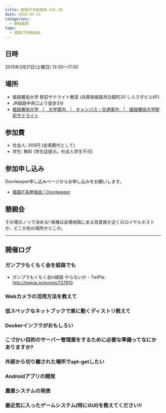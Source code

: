 ```yaml
---
title: 姫路IT系勉強会 Vol.38
date: 2015-03-21
categories:
  - 開催履歴
tags:
  - 姫路IT系勉強会
---
```


## 日時

2015年3月21日(土曜日) 13:30～17:00

## 場所

- 姫路獨協大学 駅前サテライト教室 (兵庫県姫路市白銀町20 しらさぎビル6F)
- JR姫路中央口より徒歩3分
- [姫路獨協大学　|　大学案内　|　キャンパス・交通案内　|　姫路獨協大学駅前サテライト](http://www.himeji-du.ac.jp/access/satellite/)

## 参加費

- 社会人: 300円 (会場費代として)
- 学生: 無料 (学生証提示。社会人学生不可)

## 参加申し込み

Doorkeeper申し込みページからお申し込みをお願いします。

- [姫路IT系勉強会 | Doorkeeper](https://histudy.doorkeeper.jp/)

## 懇親会

その場のノリで決める!
候補は会場地階にある鳥貴族か近くのロイヤルホストか、どこか別の場所かどこか。

------------------------------------------------------------------------

## 開催ログ

### ガンプラもくもく会を姫路でも

- ガンプラもくもく会in姫路 やらないか - TwiPla: <http://twipla.jp/events/137910>

### Webカメラの活用方法を教えて

### 低スペックなネットブックで楽に動くディストリ教えて

### Dockerインフラがおもしろい

### こづかい目的のサーバー管理業をするために必要な準備ってなにかありますか?

### 外部から切り離された場所でapt-getしたい

### Androidアプリの開発

### 農業システムの発表

### 最近気に入ったゲームシステム(特にGUI)を教えてください!!
